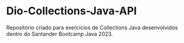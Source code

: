 # Dio-Collections-Java-API
 Repositório criado para exercícios de Collections Java desenvolvidos dentro do Santander Bootcamp Java 2023.
